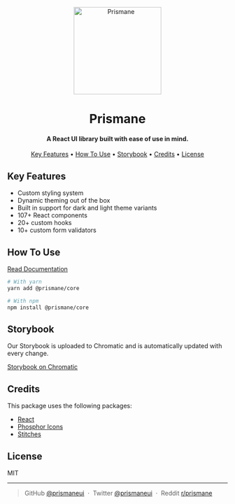 <p align="center">
  <img src="https://www.prismane.io/profile_picture.png" alt="Prismane" width="200">
</p>
<h1 align="center">  
  Prismane
  <br>
</h1>

<h4 align="center">A React UI library built with ease of use in mind.</h4>

<p align="center">
  <a href="#key-features">Key Features</a> •
  <a href="#how-to-use">How To Use</a> •
  <a href="#storybook">Storybook</a> •
  <a href="#credits">Credits</a> •
  <a href="#license">License</a>
</p>

## Key Features

- Custom styling system
- Dynamic theming out of the box
- Built in support for dark and light theme variants
- 107+ React components
- 20+ custom hooks
- 10+ custom form validators

## How To Use

[Read Documentation](https://prismane.io)

```bash
# With yarn
yarn add @prismane/core

# With npm
npm install @prismane/core
```

## Storybook

Our Storybook is uploaded to Chromatic and is automatically updated with every change.

[Storybook on Chromatic](https://master--64c0fd7432b79714c11e2b24.chromatic.com/)

## Credits

This package uses the following packages:

- [React](https://reactjs.org)
- [Phosphor Icons](https://phosphoricons.com/)
- [Stitches](https://stitches.dev/)

## License

MIT

---

> GitHub [@prismaneui](https://github.com/prismaneui) &nbsp;&middot;&nbsp;
> Twitter [@prismaneui](https://twitter.com/prismaneui) &nbsp;&middot;&nbsp;
> Reddit [r/prismane](https://www.reddit.com/r/prismane/)
